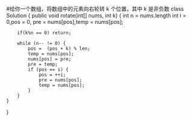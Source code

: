 #给你一个数组，将数组中的元素向右轮转 k 个位置，其中 k 是非负数
class Solution {
    public void rotate(int[] nums, int k) {
        int n = nums.length
        int i = 0,pos = 0, pre = nums[pos],temp = nums[pos];

        if(k%n == 0) return;

        while (n-- != 0) {
            pos =  (pos + k) % len;
            temp = nums[pos];
            nums[pos] = pre;
            pre = temp;
            if (pos == i) {
                pos = ++i;
                pre = nums[pos];
                temp = nums[pos];
            }
        }
    }
}